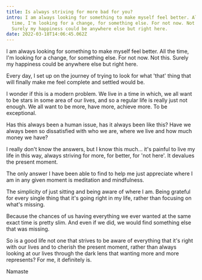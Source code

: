 ```yaml
---
title: Is always striving for more bad for you?
intro: I am always looking for something to make myself feel better. All the
  time, I'm looking for a change, for something else. For not now. Not this.
  Surely my happiness could be anywhere else but right here.
date: 2022-03-18T14:06:45.062Z
---
```

I am always looking for something to make myself feel better. All the time, I'm looking for a change, for something else. For not now. Not this. Surely my happiness could be anywhere else but right here.

Every day, I set up on the journey of trying to look for what 'that' thing that will finally make me feel complete and settled would be.

I wonder if this is a modern problem. We live in a time in which, we all want to be stars in some area of our lives, and so a regular life is really just not enough. We all want to be more, have more, achieve more. To be exceptional.

Has this always been a human issue, has it always been like this? Have we always been so dissatisfied with who we are, where we live and how much money we have?

I really don't know the answers, but I know this much... it's painful to live my life in this way, always striving for more, for better, for 'not here'. It devalues the present moment.

The only answer I have been able to find to help me just appreciate where I am in any given moment is meditation and mindfulness.

The simplicity of just sitting and being aware of where I am. Being grateful for every single thing that it's going right in my life, rather than focusing on what's missing.

Because the chances of us having everything we ever wanted at the same exact time is pretty slim. And even if we did, we would find something else that was missing.

So is a good life not one that strives to be aware of everything that it's right with our lives and to cherish the present moment, rather than always looking at our lives through the dark lens that wanting more and more represents? For me, it definitely is.

Namaste